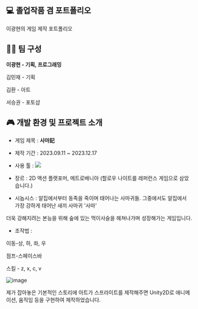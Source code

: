 ## :computer: **졸업작품 겸 포트폴리오**

이광현의 게임 제작 포트폴리오

## :mechanic: 팀 구성

**이광현 - 기획, 프로그래밍**

김민재 - 기획

김환   - 아트

서승권 - 포토샵
       
## :video_game: 개발 환경 및 프로젝트 소개
- 게임 제목 : **사마記**

- 제작 기간 : 2023.09.11 ~ 2023.12.17

- 사용 툴 : <img src="https://img.shields.io/badge/Unity-000000?style=for-the-badge&logo=Unity&logoColor=white">

- 장르 : 2D 액션 플랫포머, 메트로배니아 (할로우 나이트를 레퍼런스 게임으로 삼았습니다.)

- 시놉시스 : 알집에서부터 동족을 죽이며 태어나는 사마귀들. 그중에서도 알집에서 가장 강하게 태어난 새끼 사마귀 '사마'

더욱 강해지려는 본능을 위해 숲에 있는 먹이사슬을 헤쳐나가며 성장해가는 게임입니다.

- 조작법 :

 이동-상, 하, 좌, 우
 
 점프-스페이스바
 
 스킬 - z, x, c, v

![image](https://github.com/8cocoon/Baby_Project/assets/152301904/11230f6d-69c0-4102-931b-71cb802dacf8)

제가 잡아놓은 기본적인 스토리에 아트가 스프라이트를 제작해주면 Unity2D로 애니메이션, 움직임 등을 구현하여 제작하었습니다.
